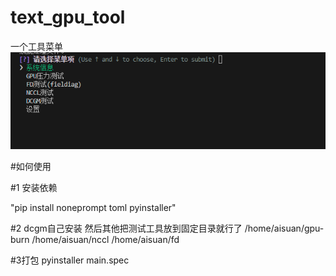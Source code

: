 # text_gpu_tool
一个工具菜单
![alt text](image.png)


#如何使用



#1
安装依赖

"pip install noneprompt toml pyinstaller"


#2
dcgm自己安装
然后其他把测试工具放到固定目录就行了
/home/aisuan/gpu-burn
/home/aisuan/nccl
/home/aisuan/fd


#3打包 
pyinstaller main.spec








